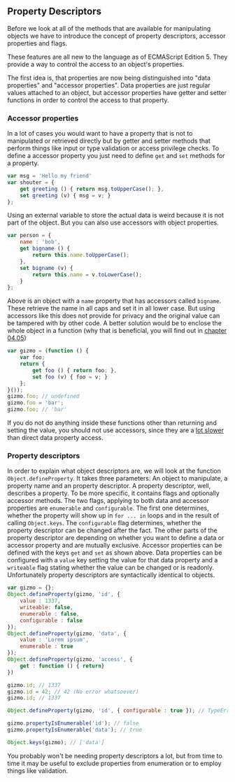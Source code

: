 ## Property Descriptors

Before we look at all of the methods that are available for manipulating objects we have to introduce the concept of property descriptors, accessor properties and flags.

These features are all new to the language as of ECMAScript Edition 5. They provide a way to control the access to an object's properties.

The first idea is, that properties are now being distinguished into "data properties" and "accessor properties". Data properties are just regular values attached to an object, but accessor properties have getter and setter functions in order to control the access to that property.

### Accessor properties
In a lot of cases you would want to have a property that is not to manipulated or retrieved directly but by getter and setter methods that perform things like input or type validation or access privilege checks. To define a accessor property you just need to define `get` and `set` methods for a property.
```javascript
var msg = 'Hello my friend'
var shouter = {
    get greeting () { return msg.toUpperCase(); },
    set greeting (v) { msg = v; }
};
```
Using an external variable to store the actual data is weird because it is not part of the object. But you can also use accessors with object properties.
```javascript
var person = {
    name : 'bob',
    get bigname () {
        return this.name.toUpperCase();
    },
    set bigname (v) { 
        return this.name = v.toLowerCase();
    }
};
```
Above is an object with a `name` property that has accessors called `bigname`. These retrieve the name in all caps and set it in all lower case. But using accessors like this does not provide for privacy and the original value can be tampered with by other code. A better solution would be to enclose the whole object in a function (why that is beneficial, you will find out in [chapter 04.05](#04.05.00))
```javascript
var gizmo = (function () {
    var foo;
    return {
        get foo () { return foo; },
        set foo (v) { foo = v; }
    };
}());
gizmo.foo; // undefined
gizmo.foo = 'bar';
gizmo.foo; // 'bar'
```
If you do not do anything inside these functions other than returning and setting the value, you should not use accessors, since they are a [lot slower](http://jsperf.com/data-vs-accessor-properties) than direct data property access.

### Property descriptors
In order to explain what object descriptors are, we will look at the function `Object.defineProperty`. It takes three parameters: An object to manipulate, a property name and an property descriptor. A property descriptor, well, describes a property. To be more specific, it contains flags and optionally accessor methods. The two flags, applying to both data and accessor properties are `enumerable` and `configurable`. The first one determines, whether the property will show up in `for ... in` loops and in the result of calling `Object.keys`. The `configurable` flag determines, whether the property descriptor can be changed after the fact. The other parts of the property descriptor are depending on whether you want to define a data or accessor property and are mutually exclusive. Accessor properties can be defined with the keys `get` and `set` as shown above. Data properties can be configured with a `value` key setting the value for that data property and a `writeable` flag stating whether the value can be changed or is readonly. Unfortunately property descriptors are syntactically identical to objects.
```javascript
var gizmo = {};
Object.defineProperty(gizmo, 'id', {
    value : 1337,
    writeable: false,
    enumerable : false,
    configurable : false
});
Object.defineProperty(gizmo, 'data', {
    value : 'Lorem ipsum',
    enumerable : true
});
Object.defineProperty(gizmo, 'access', {
    get : function () { return}
})

gizmo.id; // 1337
gizmo.id = 42; // 42 (No error whatsoever)
gizmo.id; // 1337

Object.defineProperty(gizmo, 'id', { configurable : true }); // TypeError: can't redefine non-configurable property 'id'

gizmo.propertyIsEnumerable('id'); // false
gizmo.propertyIsEnumerable('data'); // true

Object.keys(gizmo); // ['data']
```
You probably won't be needing property descriptors a lot, but from time to time it may be useful to exclude properties from enumeration or to employ things like validation.